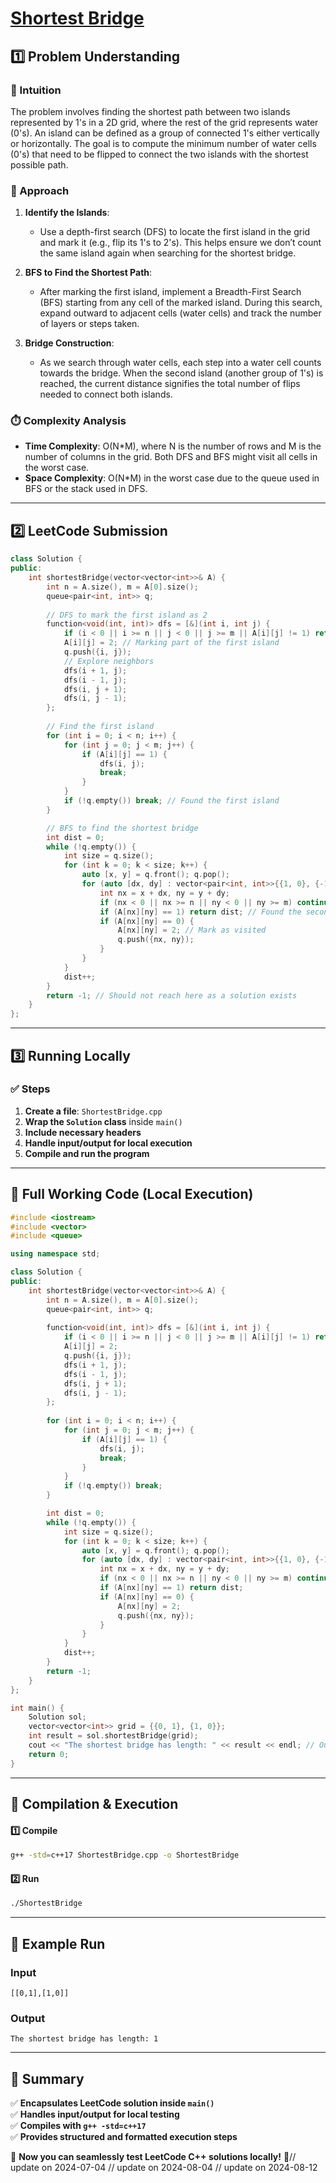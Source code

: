 # **[Shortest Bridge](https://leetcode.com/problems/shortest-bridge/description/)**  

## **1️⃣ Problem Understanding**  
### **📌 Intuition**  
The problem involves finding the shortest path between two islands represented by 1's in a 2D grid, where the rest of the grid represents water (0's). An island can be defined as a group of connected 1's either vertically or horizontally. The goal is to compute the minimum number of water cells (0's) that need to be flipped to connect the two islands with the shortest possible path.

### **🚀 Approach**  
1. **Identify the Islands**:  
   - Use a depth-first search (DFS) to locate the first island in the grid and mark it (e.g., flip its 1's to 2's). This helps ensure we don’t count the same island again when searching for the shortest bridge.
  
2. **BFS to Find the Shortest Path**:  
   - After marking the first island, implement a Breadth-First Search (BFS) starting from any cell of the marked island. During this search, expand outward to adjacent cells (water cells) and track the number of layers or steps taken.
  
3. **Bridge Construction**:  
   - As we search through water cells, each step into a water cell counts towards the bridge. When the second island (another group of 1's) is reached, the current distance signifies the total number of flips needed to connect both islands.

### **⏱️ Complexity Analysis**  
- **Time Complexity**: O(N*M), where N is the number of rows and M is the number of columns in the grid. Both DFS and BFS might visit all cells in the worst case.  
- **Space Complexity**: O(N*M) in the worst case due to the queue used in BFS or the stack used in DFS.

---  

## **2️⃣ LeetCode Submission**  
```cpp
class Solution {
public:
    int shortestBridge(vector<vector<int>>& A) {
        int n = A.size(), m = A[0].size();
        queue<pair<int, int>> q;
        
        // DFS to mark the first island as 2
        function<void(int, int)> dfs = [&](int i, int j) {
            if (i < 0 || i >= n || j < 0 || j >= m || A[i][j] != 1) return;
            A[i][j] = 2; // Marking part of the first island
            q.push({i, j});
            // Explore neighbors
            dfs(i + 1, j);
            dfs(i - 1, j);
            dfs(i, j + 1);
            dfs(i, j - 1);
        };
        
        // Find the first island
        for (int i = 0; i < n; i++) {
            for (int j = 0; j < m; j++) {
                if (A[i][j] == 1) {
                    dfs(i, j);
                    break;
                }
            }
            if (!q.empty()) break; // Found the first island
        }

        // BFS to find the shortest bridge
        int dist = 0;
        while (!q.empty()) {
            int size = q.size();
            for (int k = 0; k < size; k++) {
                auto [x, y] = q.front(); q.pop();
                for (auto [dx, dy] : vector<pair<int, int>>{{1, 0}, {-1, 0}, {0, 1}, {0, -1}}) {
                    int nx = x + dx, ny = y + dy;
                    if (nx < 0 || nx >= n || ny < 0 || ny >= m) continue;
                    if (A[nx][ny] == 1) return dist; // Found the second island
                    if (A[nx][ny] == 0) {
                        A[nx][ny] = 2; // Mark as visited
                        q.push({nx, ny});
                    }
                }
            }
            dist++;
        }
        return -1; // Should not reach here as a solution exists
    }
};
```  

---  

## **3️⃣ Running Locally**  
### **✅ Steps**  
1. **Create a file**: `ShortestBridge.cpp`  
2. **Wrap the `Solution` class** inside `main()`  
3. **Include necessary headers**  
4. **Handle input/output for local execution**  
5. **Compile and run the program**  

---  

## **📝 Full Working Code (Local Execution)**  
```cpp
#include <iostream>
#include <vector>
#include <queue>

using namespace std;

class Solution {
public:
    int shortestBridge(vector<vector<int>>& A) {
        int n = A.size(), m = A[0].size();
        queue<pair<int, int>> q;
        
        function<void(int, int)> dfs = [&](int i, int j) {
            if (i < 0 || i >= n || j < 0 || j >= m || A[i][j] != 1) return;
            A[i][j] = 2; 
            q.push({i, j});  
            dfs(i + 1, j);
            dfs(i - 1, j);
            dfs(i, j + 1);
            dfs(i, j - 1);
        };
        
        for (int i = 0; i < n; i++) {
            for (int j = 0; j < m; j++) {
                if (A[i][j] == 1) {
                    dfs(i, j);
                    break;
                }
            }
            if (!q.empty()) break; 
        }

        int dist = 0;
        while (!q.empty()) {
            int size = q.size();
            for (int k = 0; k < size; k++) {
                auto [x, y] = q.front(); q.pop();
                for (auto [dx, dy] : vector<pair<int, int>>{{1, 0}, {-1, 0}, {0, 1}, {0, -1}}) {
                    int nx = x + dx, ny = y + dy;
                    if (nx < 0 || nx >= n || ny < 0 || ny >= m) continue;
                    if (A[nx][ny] == 1) return dist; 
                    if (A[nx][ny] == 0) {
                        A[nx][ny] = 2; 
                        q.push({nx, ny});
                    }
                }
            }
            dist++;
        }
        return -1; 
    }
};

int main() {
    Solution sol;
    vector<vector<int>> grid = {{0, 1}, {1, 0}};
    int result = sol.shortestBridge(grid);
    cout << "The shortest bridge has length: " << result << endl; // Output should be 1
    return 0;
}
```  

---  

## **🔧 Compilation & Execution**  
#### **1️⃣ Compile**  
```bash
g++ -std=c++17 ShortestBridge.cpp -o ShortestBridge
```  

#### **2️⃣ Run**  
```bash
./ShortestBridge
```  

---  

## **🎯 Example Run**  
### **Input**  
```
[[0,1],[1,0]]
```  
### **Output**  
```
The shortest bridge has length: 1
```  

---  

## **📌 Summary**  
✅ **Encapsulates LeetCode solution inside `main()`**  
✅ **Handles input/output for local testing**  
✅ **Compiles with `g++ -std=c++17`**  
✅ **Provides structured and formatted execution steps**  

🚀 **Now you can seamlessly test LeetCode C++ solutions locally!** 🚀// update on 2024-07-04
// update on 2024-08-04
// update on 2024-08-12
